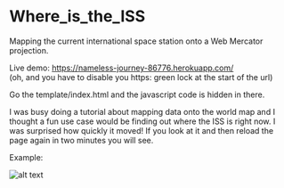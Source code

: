 # Where_is_the_ISS
Mapping the current international space station onto a Web Mercator projection.

Live demo: https://nameless-journey-86776.herokuapp.com/  
(oh, and you have to disable you https: green lock at the start of the url)

Go the template/index.html and the javascript code is hidden in there.

I was busy doing a tutorial about mapping data onto the world map and I thought a fun use case would
be finding out where the ISS is right now. I was surprised how quickly it moved! If you look at it and 
then reload the page again in two minutes you will see.

Example:

![alt text](https://github.com/zoomie/Where_is_the_ISS-/blob/master/pic.png)
